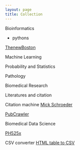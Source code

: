```yaml
---
layout: page
title: Collection
---
```


Bioinformatics

* pythons 

[ThenewBoston](https://www.youtube.com/watch?v=sVNJOiTBi_8&list=PL6gx4Cwl9DGAcbMi1sH6oAMk4JHw91mC_&index=25)

Machine Learning


Probability and Statistics 


Pathology

Biomedical Research 

Literatures and citation 

Citation machine [Mick Schroeder](https://mickschroeder.com/citation/?q=26369354+)

[PubCrawler](http://pubcrawler.gen.tcd.ie)


Biomedical Data Science

[PH525x](http://genomicsclass.github.io/book/)

CSV converter
[HTML table to CSV](http://www.convertcsv.com/html-table-to-csv.htm)